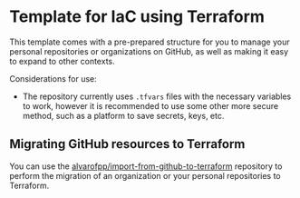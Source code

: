 # Template for IaC using Terraform

This template comes with a pre-prepared structure for you to manage your personal
repositories or organizations on GitHub, as well as making it easy to expand to other
contexts.

Considerations for use:

- The repository currently uses `.tfvars` files with the necessary variables to work,
  however it is recommended to use some other more secure method, such as a platform to
  save secrets, keys, etc.

## Migrating GitHub resources to Terraform

You can use the [alvarofpp/import-from-github-to-terraform][repo-import] repository to
perform the migration of an organization or your personal repositories to Terraform.

[repo-import]: https://github.com/alvarofpp/import-from-github-to-terraform
